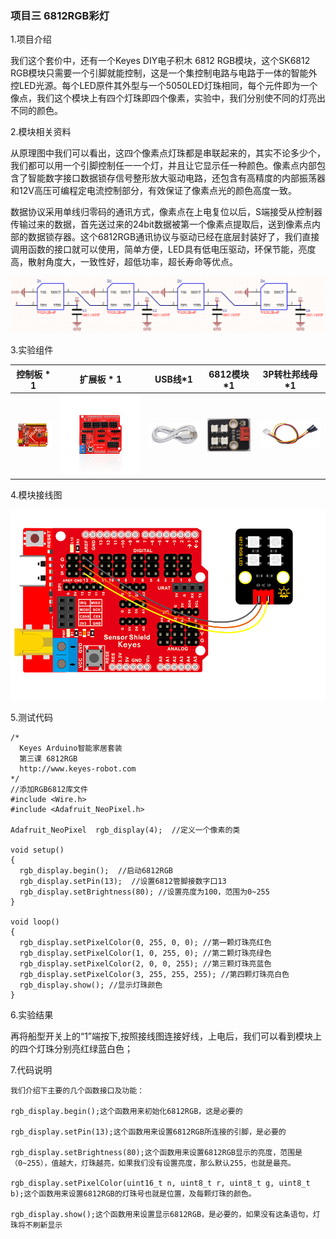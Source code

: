 ### 项目三 6812RGB彩灯

1.项目介绍

我们这个套价中，还有一个Keyes DIY电子积木 6812 RGB模块，这个SK6812 RGB模块只需要一个引脚就能控制，这是一个集控制电路与电路于一体的智能外控LED光源。每个LED原件其外型与一个5050LED灯珠相同，每个元件即为一个像点，我们这个模块上有四个灯珠即四个像素，实验中，我们分别使不同的灯亮出不同的颜色。

2.模块相关资料

从原理图中我们可以看出，这四个像素点灯珠都是串联起来的，其实不论多少个，我们都可以用一个引脚控制任一一个灯，并且让它显示任一种颜色。像素点内部包含了智能数字接口数据锁存信号整形放大驱动电路，还包含有高精度的内部振荡器和12V高压可编程定电流控制部分，有效保证了像素点光的颜色高度一致。

数据协议采用单线归零码的通讯方式，像素点在上电复位以后，S端接受从控制器传输过来的数据，首先送过来的24bit数据被第一个像素点提取后，送到像素点内部的数据锁存器。这个6812RGB通讯协议与驱动已经在底层封装好了，我们直接调用函数的接口就可以使用，简单方便，LED具有低电压驱动，环保节能，亮度高，散射角度大，一致性好，超低功率，超长寿命等优点。

![](./media/image-20250722113503427.png)

3.实验组件

| 控制板 * 1                               | 扩展板 * 1                               | USB线*1                                  | 6812模块 *1                              | 3P转杜邦线母*1                           |
| ---------------------------------------- | ---------------------------------------- | ---------------------------------------- | ---------------------------------------- | ---------------------------------------- |
| ![](./media/image-20250722105621894.png) | ![](./media/image-20250722105632148.png) | ![](./media/image-20250722105645371.png) | ![](./media/image-20250722112906164.png) | ![](./media/image-20250722105711010.png) |

4.模块接线图

![](./media/image-20250722114849503.png)

5.测试代码

```
/*
  Keyes Arduino智能家居套装
  第三课 6812RGB
  http://www.keyes-robot.com
*/
//添加RGB6812库文件
#include <Wire.h>
#include <Adafruit_NeoPixel.h>

Adafruit_NeoPixel  rgb_display(4);  //定义一个像素的类

void setup() 
{
  rgb_display.begin();  //启动6812RGB
  rgb_display.setPin(13);  //设置6812管脚接数字口13
  rgb_display.setBrightness(80); //设置亮度为100，范围为0~255
}

void loop() 
{
  rgb_display.setPixelColor(0, 255, 0, 0); //第一颗灯珠亮红色
  rgb_display.setPixelColor(1, 0, 255, 0); //第二颗灯珠亮绿色
  rgb_display.setPixelColor(2, 0, 0, 255); //第三颗灯珠亮蓝色
  rgb_display.setPixelColor(3, 255, 255, 255); //第四颗灯珠亮白色
  rgb_display.show(); //显示灯珠颜色
}
```

6.实验结果

再将船型开关上的“1”端按下,按照接线图连接好线，上电后，我们可以看到模块上的四个灯珠分别亮红绿蓝白色；

7.代码说明

```
我们介绍下主要的几个函数接口及功能：

rgb_display.begin();这个函数用来初始化6812RGB，这是必要的

rgb_display.setPin(13);这个函数用来设置6812RGB所连接的引脚，是必要的

rgb_display.setBrightness(80);这个函数用来设置6812RGB显示的亮度，范围是（0~255），值越大，灯珠越亮，如果我们没有设置亮度，那么默认255，也就是最亮。

rgb_display.setPixelColor(uint16_t n, uint8_t r, uint8_t g, uint8_t b);这个函数用来设置6812RGB的灯珠号也就是位置，及每颗灯珠的颜色。

rgb_display.show();这个函数用来设置显示6812RGB，是必要的，如果没有这条语句，灯珠将不刷新显示
```

